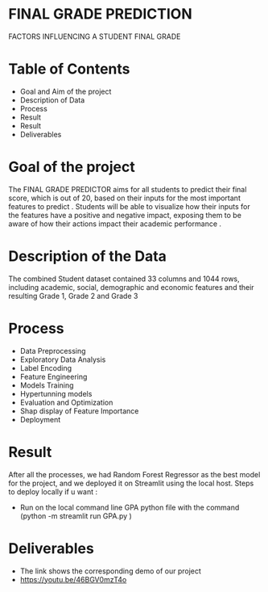 # FINAL GRADE PREDICTION
FACTORS INFLUENCING A STUDENT FINAL GRADE 

# Table of Contents 
- Goal and Aim of the project
- Description of Data  
- Process
- Result 
- Result
- Deliverables

# Goal of the project 
The FINAL GRADE PREDICTOR aims for all students to predict their final score, which is out of 20,  based on their inputs for the most important features to predict . Students will be able to visualize how their inputs for the features have a positive and negative impact, exposing them to be aware of how their actions impact their academic performance .

# Description of the Data 
The combined Student dataset  contained 33 columns  and 1044 rows, including academic, social, demographic and economic features and their resulting Grade 1, Grade 2 and Grade 3 

# Process
- Data Preprocessing
- Exploratory Data Analysis
- Label Encoding
- Feature Engineering
- Models Training
- Hypertunning models
- Evaluation and Optimization
- Shap display of Feature Importance
- Deployment 

# Result 
After all the processes, we had Random Forest Regressor as the best model for the project, and we deployed it on Streamlit using the local host.
  Steps to deploy locally if u want :
  - Run on the local command line GPA python file with the command (python -m streamlit run GPA.py )

  

# Deliverables 
- The   link  shows the corresponding demo of our project
- https://youtu.be/46BGV0mzT4o






